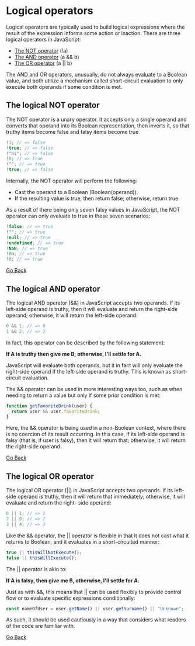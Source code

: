 # Logical operators

Logical operators are typically used to build logical expressions where the result of the
expression informs some action or inaction. There are three logical operators in JavaScript:

- [The NOT operator](#the-logical-not-operator) (!a)
- [The AND operator](#the-logical-and-operator) (a && b)
- [The OR operator](#the-logical-or-operator) (a || b)

The AND and OR operators, unusually, do not always evaluate to a Boolean value, and both utilize a mechanism called short-circuit evaluation to only execute both operands if some condition is met.

## The logical NOT operator

The NOT operator is a unary operator. It accepts only a single operand and converts that
operand into its Boolean representation, then inverts it, so that truthy items
become false and falsy items become true

```javascript
!1; // => false
!true; // => false
!"hi"; // => false
!0; // => true
!""; // => true
!true; // => false
```

Internally, the NOT operator will perform the following:

- Cast the operand to a Boolean (Boolean(operand)).
- If the resulting value is true, then return false; otherwise, return true

As a result of there being only seven falsy values in JavaScript, the NOT operator can only
evaluate to true in these seven scenarios:

```javascript
!false; // => true
!""; // => true
!null; // => true
!undefined; // => true
!NaN; // => true
!0n; // => true
!0; // => true
```

[Go Back](#logical-operators)

## The logical AND operator

The logical AND operator (&&) in JavaScript accepts two operands. If its left-side operand is
truthy, then it will evaluate and return the right-side operand; otherwise, it will return the
left-side operand:

```javascript
0 && 1; // => 0
1 && 2; // => 2
```

In fact, this operator can be described by the following statement:

**If A is truthy then give me B; otherwise, I'll settle for A.**

JavaScript will evaluate both operands, but it in fact will only evaluate the right-side
operand if the left-side operand is truthy. This is known as short-circuit evaluation.

The && operator can be used in more interesting ways too, such as when needing
to return a value but only if some prior condition is met:

```javascript
function getFavoriteDrink(user) {
  return user && user.favoriteDrink;
}
```

Here, the && operator is being used in a non-Boolean context, where there is no coercion of
its result occurring. In this case, if its left-side operand is falsy (that is, if user is falsy), then
it will return that; otherwise, it will return the right-side operand.

[Go Back](#logical-operators)

## The logical OR operator

The logical OR operator (||) in JavaScript accepts two operands. If its left-side operand is
truthy, then it will return that immediately; otherwise, it will evaluate and return the right-
side operand:

```javascript
0 || 1; // => 1
2 || 0; // => 2
3 || 4; // => 3
```

Like the && operator, the || operator is flexible in that it does not cast what it returns
to Boolean, and it evaluates in a short-circuited manner:

```javascript
true || thisWillNotExecute();
false || thisWillExecute();
```

The || operator is akin to:

**If A is falsy, then give me B, otherwise, I'll settle for A.**

Just as with &&, this means that || can be used flexibly to provide control flow or to
evaluate specific expressions conditionally:

```javascript
const nameOfUser = user.getName() || user.getSurname() || "Unknown";
```

As such, it should be used cautiously in a way that considers what readers of the code are
familiar with.

[Go Back](#logical-operators)
